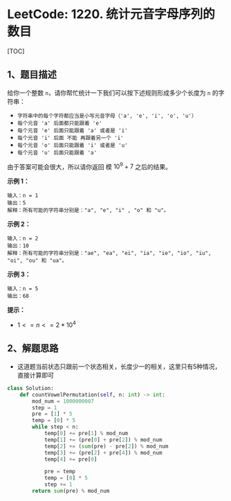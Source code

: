 # LeetCode: 1220. 统计元音字母序列的数目

[TOC]

## 1、题目描述

给你一个整数 `n`，请你帮忙统计一下我们可以按下述规则形成多少个长度为 `n` 的字符串：

-   `字符串中的每个字符都应当是小写元音字母（'a', 'e', 'i', 'o', 'u'）`
-   `每个元音 'a' 后面都只能跟着 'e'`
-   `每个元音 'e' 后面只能跟着 'a' 或者是 'i'`
-   `每个元音 'i' 后面 不能 再跟着另一个 'i'`
-   `每个元音 'o' 后面只能跟着 'i' 或者是 'u'`
-   `每个元音 'u' 后面只能跟着 'a'`

由于答案可能会很大，所以请你返回 模 $10^9 + 7$ 之后的结果。

 

**示例 1：**

```
输入：n = 1
输出：5
解释：所有可能的字符串分别是："a", "e", "i" , "o" 和 "u"。
```


**示例 2：**

```
输入：n = 2
输出：10
解释：所有可能的字符串分别是："ae", "ea", "ei", "ia", "ie", "io", "iu", "oi", "ou" 和 "ua"。
```


**示例 3：**

```
输入：n = 5
输出：68
```

**提示：**

-   $1 <= n <= 2 * 10^4$

## 2、解题思路

-   这道题当前状态只跟前一个状态相关，长度少一的相关，这里只有5种情况，直接计算即可



```python
class Solution:
    def countVowelPermutation(self, n: int) -> int:
        mod_num = 1000000007
        step = 1
        pre = [1] * 5
        temp = [0] * 5
        while step < n:
            temp[0] += pre[1] % mod_num
            temp[1] += (pre[0] + pre[2]) % mod_num
            temp[2] += (sum(pre) - pre[2]) % mod_num
            temp[3] += (pre[2] + pre[4]) % mod_num
            temp[4] += pre[0]

            pre = temp
            temp = [0] * 5
            step += 1
        return sum(pre) % mod_num
```

